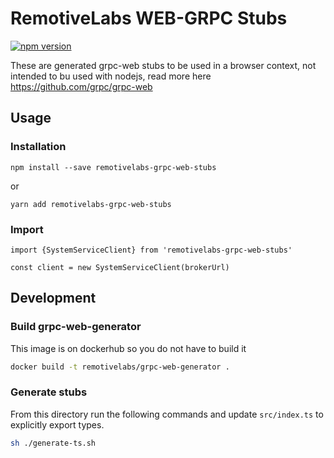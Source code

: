 # RemotiveLabs WEB-GRPC Stubs

[![npm version](https://img.shields.io/npm/v/remotivelabs-grpc-web-stubs.svg)](https://www.npmjs.com/package/remotivelabs-grpc-web-stubs)

These are generated grpc-web stubs to be used in a browser context, not intended
to bu used with nodejs, read more here https://github.com/grpc/grpc-web

## Usage

### Installation
```
npm install --save remotivelabs-grpc-web-stubs
```
or
```
yarn add remotivelabs-grpc-web-stubs
```

### Import
```
import {SystemServiceClient} from 'remotivelabs-grpc-web-stubs'

const client = new SystemServiceClient(brokerUrl)
```

## Development

### Build grpc-web-generator

This image is on dockerhub so you do not have to build it
```sh
docker build -t remotivelabs/grpc-web-generator .
```

### Generate stubs

From this directory run the following commands and update `src/index.ts` to explicitly export types.

```sh
sh ./generate-ts.sh
```
